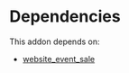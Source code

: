 # Dependencies

This addon depends on:

- [website_event_sale](../../../../../oca-ocb-sale/odoo-bringout-oca-ocb-website_event_sale)
